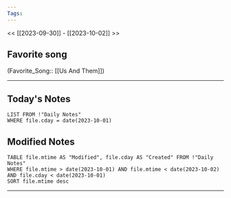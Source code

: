 ```yaml
---
Tags:
---
```

<< [[2023-09-30]] - [[2023-10-02]] >>
## Favorite song
(Favorite_Song:: [[Us And Them]])

___
## Today's Notes
```dataview
LIST FROM !"Daily Notes"
WHERE file.cday = date(2023-10-01)
```
## Modified Notes
```dataview
TABLE file.mtime AS "Modified", file.cday AS "Created" FROM !"Daily Notes" 
WHERE file.mtime > date(2023-10-01) AND file.mtime < date(2023-10-02) AND file.cday < date(2023-10-01)
SORT file.mtime desc
```
___
